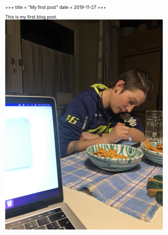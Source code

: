+++
title = "My first post"
date = 2019-11-27
+++

This is my first blog post.
![Image](./Image.jpeg) 
